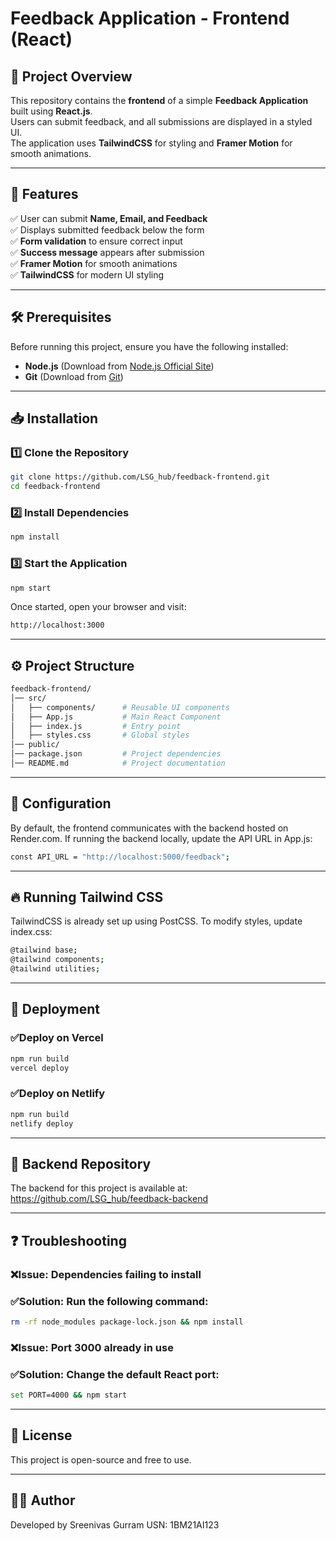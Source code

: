 # Feedback Application - Frontend (React)

## 📌 Project Overview

This repository contains the **frontend** of a simple **Feedback Application** built using **React.js**.  
Users can submit feedback, and all submissions are displayed in a styled UI.  
The application uses **TailwindCSS** for styling and **Framer Motion** for smooth animations.

---

## 🚀 Features

✅ User can submit **Name, Email, and Feedback**  
✅ Displays submitted feedback below the form  
✅ **Form validation** to ensure correct input  
✅ **Success message** appears after submission  
✅ **Framer Motion** for smooth animations  
✅ **TailwindCSS** for modern UI styling  

---

## 🛠️ Prerequisites

Before running this project, ensure you have the following installed:

- **Node.js** (Download from [Node.js Official Site](https://nodejs.org/))
- **Git** (Download from [Git](https://git-scm.com/))

---

## 📥 Installation

### 1️⃣ **Clone the Repository**
```sh
git clone https://github.com/LSG_hub/feedback-frontend.git
cd feedback-frontend
```

### 2️⃣ **Install Dependencies**
```sh
npm install
```

### 3️⃣ **Start the Application**
```sh
npm start
```

Once started, open your browser and visit:
```sh
http://localhost:3000
```

---

## ⚙️ Project Structure
```sh
feedback-frontend/
│── src/
│   ├── components/      # Reusable UI components
│   ├── App.js           # Main React Component
│   ├── index.js         # Entry point
│   ├── styles.css       # Global styles
│── public/
│── package.json         # Project dependencies
│── README.md            # Project documentation
```

---

## 🔧 Configuration

By default, the frontend communicates with the backend hosted on Render.com.
If running the backend locally, update the API URL in App.js:
```sh
const API_URL = "http://localhost:5000/feedback";
```

---

## 🔥 Running Tailwind CSS

TailwindCSS is already set up using PostCSS.
To modify styles, update index.css:
```sh
@tailwind base;
@tailwind components;
@tailwind utilities;
```

---

## 🚀 Deployment

### ✅**Deploy on Vercel**
```sh
npm run build
vercel deploy
```

### ✅**Deploy on Netlify**
```sh
npm run build
netlify deploy
```

---

## 🔗 Backend Repository

The backend for this project is available at:
https://github.com/LSG_hub/feedback-backend

---

## ❓ Troubleshooting

### ❌**Issue: Dependencies failing to install**
### ✅**Solution: Run the following command:**
```sh
rm -rf node_modules package-lock.json && npm install
```

### ❌**Issue: Port 3000 already in use**
### ✅**Solution: Change the default React port:**
```sh
set PORT=4000 && npm start
```

---

## 📜 License

This project is open-source and free to use.

---

## 👨‍💻 Author

Developed by Sreenivas Gurram
USN: 1BM21AI123



